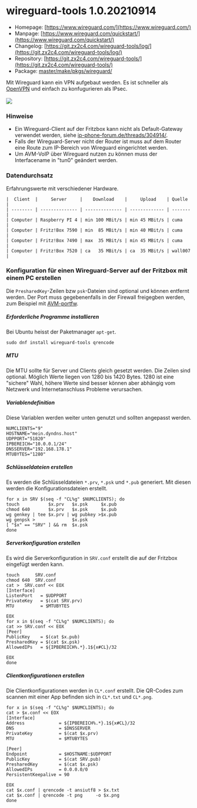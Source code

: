 # wireguard-tools 1.0.20210914
 - Homepage: [https://www.wireguard.com/](https://www.wireguard.com/)
 - Manpage: [https://www.wireguard.com/quickstart/](https://www.wireguard.com/quickstart/)
 - Changelog: [https://git.zx2c4.com/wireguard-tools/log/](https://git.zx2c4.com/wireguard-tools/log/)
 - Repository: [https://git.zx2c4.com/wireguard-tools/](https://git.zx2c4.com/wireguard-tools/)
 - Package: [master/make/pkgs/wireguard/](https://github.com/Freetz-NG/freetz-ng/tree/master/make/pkgs/wireguard/)

Mit Wireguard kann ein VPN aufgebaut werden. Es ist schneller als [OpenVPN](openvpn.md) und einfach zu konfugurieren als IPsec.<br>
<br>
<a href='../screenshots/000-PKG_wireguard.png'><img src='../screenshots/000-PKG_wireguard_md.png'></a>
<br>


### Hinweise

 - Ein Wireguard-Client auf der Fritzbox kann nicht als Default-Gateway verwendet werden, siehe [ip-phone-forum.de/threads/304914/](https://www.ip-phone-forum.de/threads/304914/).
 - Falls der Wireguard-Server nicht der Router ist muss auf dem Router eine Route zum IP-Bereich von Wireguard eingerichtet werden.
 - Um AVM-VoIP über Wireguard nutzen zu können muss der Interfacename in "tun0" geändert werden.

### Datendurchsatz
Erfahrungswerte mit verschiedener Hardware.
```
|  Client  |     Server     |    Download    |     Upload    | Quelle  |
| -------- | -------------- | -------------- | ------------- | ------- |
| Computer | Raspberry PI 4 | min 100 MBit/s | min 45 MBit/s | cuma    |
| Computer | Fritz!Box 7590 | min  85 MBit/s | min 40 MBit/s | cuma    |
| Computer | Fritz!Box 7490 | max  35 MBit/s | min 45 MBit/s | cuma    |
| Computer | Fritz!Box 7520 | ca   35 MBit/s | ca  35 MBit/s | wall007 |
```

### Konfiguration für einen Wireguard-Server auf der Fritzbox mit einem PC erstellen

Die `PresharedKey`-Zeilen bzw `psk`-Dateien sind optional und können entfernt werden.
Der Port muss gegebenenfalls in der Firewall freigegben werden, zum Beispiel mit [AVM-portfw](avm-portfw.md).

##### Erforderliche Programme installieren
Bei Ubuntu heisst der Paketmanager `apt-get`.
```
sudo dnf install wireguard-tools qrencode
```

##### MTU
Die MTU sollte für Server und Clients gleich gesetzt werden. Die Zeilen sind optional.
Möglich Werte liegen von 1280 bis 1420 Bytes. 1280 ist eine "sichere" Wahl, höhere Werte
sind besser können aber abhängig vom Netzwerk und Internetanschluss Probleme verursachen.

##### Variablendefinition
Diese Variablen werden weiter unten genutzt und sollten angepasst werden.
```
NUMCLIENTS="9"
HOSTNAME="mein.dyndns.host"
UDPPORT="51820"
IPBEREICH="10.0.0.1/24"
DNSSERVER="192.168.178.1"
MTUBYTES="1280"

```

##### Schlüsseldateien erstellen
Es werden die Schlüsseldateien `*.prv`, `*.psk` und `*.pub` generiert. Mit diesen werden die Konfigurationsdateien erstellt.
```
for x in SRV $(seq -f "CL%g" $NUMCLIENTS); do
touch           $x.prv   $x.psk     $x.pub
chmod 640       $x.prv   $x.psk     $x.pub
wg genkey | tee $x.prv | wg pubkey >$x.pub
wg genpsk >              $x.psk
[ "$x" == "SRV" ] && rm  $x.psk
done

```


##### Serverkonfiguration erstellen
Es wird die Serverkonfiguration in `SRV.conf` erstellt die auf der Fritzbox eingefügt werden kann.
```
touch      SRV.conf
chmod 640  SRV.conf
cat >  SRV.conf << EOX
[Interface]
ListenPort   = $UDPPORT
PrivateKey   = $(cat SRV.prv)
MTU          = $MTUBYTES

EOX
for x in $(seq -f "CL%g" $NUMCLIENTS); do
cat >> SRV.conf << EOX
[Peer]
PublicKey    = $(cat $x.pub)
PresharedKey = $(cat $x.psk)
AllowedIPs   = ${IPBEREICH%.*}.1${x#CL}/32

EOX
done

```

##### Clientkonfigurationen erstellen
Die Clientkonfigurationen werden in `CL*.conf` erstellt.
Die QR-Codes zum scannen mit einer App befinden sich in `CL*.txt` und `CL*.png`.
```
for x in $(seq -f "CL%g" $NUMCLIENTS); do
cat > $x.conf << EOX
[Interface]
Address             = ${IPBEREICH%.*}.1${x#CL}/32
DNS                 = $DNSSERVER
PrivateKey          = $(cat $x.prv)
MTU                 = $MTUBYTES

[Peer]
Endpoint            = $HOSTNAME:$UDPPORT
PublicKey           = $(cat SRV.pub)
PresharedKey        = $(cat $x.psk)
AllowedIPs          = 0.0.0.0/0
PersistentKeepalive = 90

EOX
cat $x.conf | qrencode -t ansiutf8 > $x.txt
cat $x.conf | qrencode -t png     -o $x.png
done

```

